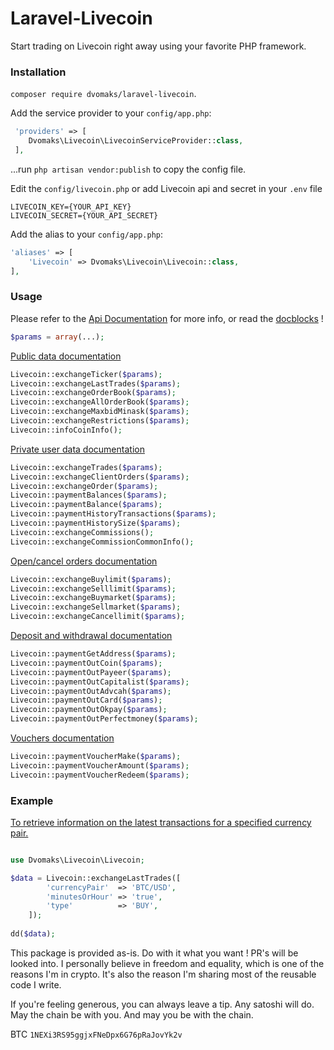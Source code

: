 # Laravel-Livecoin

Start trading on Livecoin right away using your favorite PHP framework.

### Installation

`composer require dvomaks/laravel-livecoin`.

Add the service provider to your `config/app.php`:
 
```php  
 'providers' => [
    Dvomaks\Livecoin\LivecoinServiceProvider::class,
 ],
```
 
...run `php artisan vendor:publish` to copy the config file.

Edit the `config/livecoin.php` or add Livecoin api and secret in your `.env` file

```
LIVECOIN_KEY={YOUR_API_KEY}
LIVECOIN_SECRET={YOUR_API_SECRET}

```

Add the alias to your `config/app.php`:

```php 
'aliases' => [
    'Livecoin' => Dvomaks\Livecoin\Livecoin::class,
],
```

### Usage

Please refer to the [Api Documentation](https://www.livecoin.net/api/common) for more info, or read the [docblocks](https://github.com/dvomaks/laravel-livecoin/blob/master/src/Client.php) !

```php
$params = array(...);
```

[Public data documentation](https://www.livecoin.net/api/public)


```php
Livecoin::exchangeTicker($params);
Livecoin::exchangeLastTrades($params);
Livecoin::exchangeOrderBook($params);
Livecoin::exchangeAllOrderBook($params);
Livecoin::exchangeMaxbidMinask($params);
Livecoin::exchangeRestrictions($params);
Livecoin::infoCoinInfo(); 
```

[Private user data documentation](https://www.livecoin.net/api/public)

```php
Livecoin::exchangeTrades($params);
Livecoin::exchangeClientOrders($params);
Livecoin::exchangeOrder($params);
Livecoin::paymentBalances($params);
Livecoin::paymentBalance($params);
Livecoin::paymentHistoryTransactions($params);
Livecoin::paymentHistorySize($params);
Livecoin::exchangeCommissions();
Livecoin::exchangeCommissionCommonInfo();
```

[Open/cancel orders documentation](https://www.livecoin.net/api/orders)

```php
Livecoin::exchangeBuylimit($params);
Livecoin::exchangeSelllimit($params);
Livecoin::exchangeBuymarket($params);
Livecoin::exchangeSellmarket($params);
Livecoin::exchangeCancellimit($params);
```

[Deposit and withdrawal documentation](https://www.livecoin.net/api/withdrawal)  
   
```php
Livecoin::paymentGetAddress($params);
Livecoin::paymentOutCoin($params);
Livecoin::paymentOutPayeer($params);
Livecoin::paymentOutCapitalist($params);
Livecoin::paymentOutAdvcah($params);
Livecoin::paymentOutCard($params);
Livecoin::paymentOutOkpay($params);
Livecoin::paymentOutPerfectmoney($params);
```

[Vouchers documentation](https://www.livecoin.net/api/vouchers)

```php
Livecoin::paymentVoucherMake($params);
Livecoin::paymentVoucherAmount($params);
Livecoin::paymentVoucherRedeem($params);
```

### Example


[To retrieve information on the latest transactions for a specified currency pair.](https://www.livecoin.net/api/public#exchangelast_trades)

```php

use Dvomaks\Livecoin\Livecoin;

$data = Livecoin::exchangeLastTrades([
        'currencyPair'  => 'BTC/USD',
        'minutesOrHour' => 'true',
        'type'          => 'BUY',
    ]);
    
dd($data);
```

This package is provided as-is. Do with it what you want ! PR's will be looked into.
I personally believe in freedom and equality, which is one of the reasons I'm in crypto.
It's also the reason I'm sharing most of the reusable code I write.

If you're feeling generous, you can always leave a tip. Any satoshi will do.
May the chain be with you. And may you be with the chain.

BTC ```1NEXi3RS95ggjxFNeDpx6G76pRaJovYk2v```
